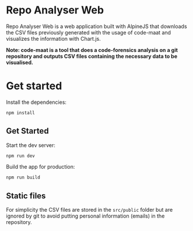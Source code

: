 # Repo Analyser Web

Repo Analyser Web is a web application built with AlpineJS that downloads the CSV files previously generated with the
usage of code-maat and visualizes the information with Chart.js.

**Note: code-maat is a tool that does a code-forensics analysis on a git repository and outputs CSV files containing the
necessary data to be visualised.**

# Get started

Install the dependencies:

```bash
npm install
```

## Get Started

Start the dev server:

```bash
npm run dev
```

Build the app for production:

```bash
npm run build
```

## Static files

For simplicity the CSV files are stored in the `src/public` folder but are ignored by git to avoid putting
personal information (emails) in the repository.

